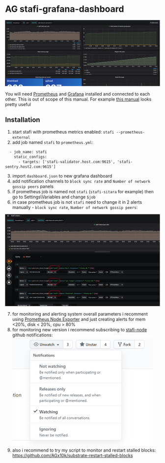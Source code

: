 # AG stafi-grafana-dashboard

![dashboard](https://github.com/AGx10k/stafi-grafana-dashboard/blob/master/stafi-grafana-dashboard.png?raw=true)

You will need [Prometheus](https://github.com/prometheus/prometheus#install) and [Grafana](https://grafana.com/docs/grafana/latest/installation/) installed and connected to each other. This is out of scope of this manual. For example [this manual](https://www.scaleway.com/en/docs/configure-prometheus-monitoring-with-grafana/) looks pretty useful

## Installation
1. start stafi with prometheus metrics enabled: `stafi --prometheus-external`
2. add job named `stafi` to `prometheus.yml`:
```
  - job_name: stafi
    static_configs:
      - targets: ['stafi-validator.host.com:9615', 'stafi-sentry.host2.com:9615']

```

3. import `dashboard.json` to new grafana dashboard
4. add notification channels to `block sync rate` and `Number of network gossip peers` panels
5. if prometheus job is named not `stafi` (`stafi-sitara` for example) then go to Settings\Variables and change `$job`
6. in case prometheus job is not `stafi` need to change it in 2 alerts manually - `block sync rate`, `Number of network gossip peers`:

![dashboard](https://github.com/AGx10k/stafi-grafana-dashboard/blob/master/stafi-grafana-dashboard-jobname-change.png?raw=true)

7. for monitoring and alerting system overall parameters i recomment using [Prometheus Node Exporter](https://github.com/prometheus/node_exporter) and just creating alerts for mem <20%, disk < 20%, cpu > 80%
8. for monitoring new version i recommend subscribing to [stafi-node](https://github.com/stafiprotocol/stafi-node) github notifications:
![subscribe stafi](https://github.com/AGx10k/stafi-grafana-dashboard/blob/master/stafi-subscribe-notifications.png?raw=true)
9. also i recommend to try my script to monitor and restart stalled blocks: https://github.com/AGx10k/substrate-restart-stalled-blocks
